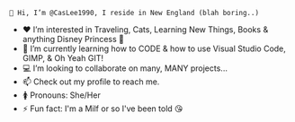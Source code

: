 
    👋 Hi, I’m @CasLee1990, I reside in New England (blah boring..)
* ❤ I’m interested in Traveling, Cats, Learning New Things, Books & anything Disney Princess 👑 
* 🌱 I’m currently learning how to CODE & how to use Visual Studio Code, GIMP, & Oh Yeah GIT!
* 💻 I’m looking to collaborate on many, MANY projects...
* 📫 Check out my profile to reach me.
* 🚺 Pronouns: She/Her
* ⚡ Fun fact: I'm a Milf or so I've been told 😘 

<!---
CasLee1990/CasLee1990 is a ✨ special ✨ repository because its `README.md` (this file) appears on your GitHub profile.
You can click the Preview link to take a look at your changes.
--->
